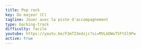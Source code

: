 ```yaml
---
title: Pop rock
key: Do majeur (C)
tagline: Jouer avec la piste d'accompagnement
type: backing-track
difficulty: facile
youtube: https://youtu.be/F3mTZ3edzjc?si=MVLbDWoTSFtSl9Pw
active: true
---
```


